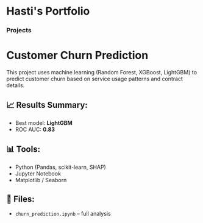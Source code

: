 # Hasti's Portfolio
### Projects
# Customer Churn Prediction

This project uses machine learning (Random Forest, XGBoost, LightGBM) to predict customer churn based on service usage patterns and contract details.

## 📈 Results Summary:
- Best model: **LightGBM**
- ROC AUC: **0.83**

## 📊 Tools:
- Python (Pandas, scikit-learn, SHAP)
- Jupyter Notebook
- Matplotlib / Seaborn

## 📁 Files:
- `churn_prediction.ipynb` – full analysis

